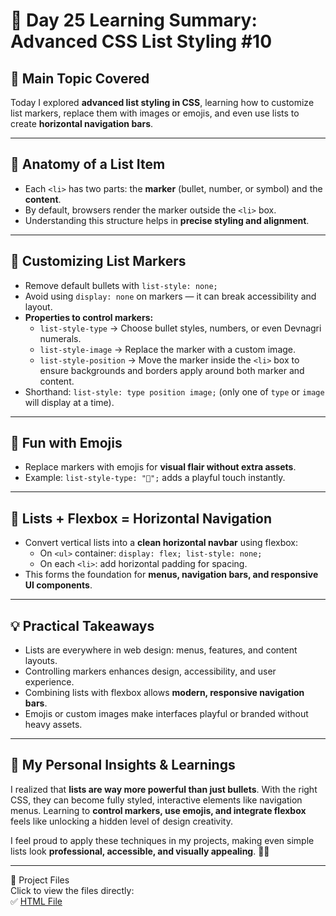# 🌟 Day 25 Learning Summary: Advanced CSS List Styling  #10

## 📌 Main Topic Covered  
Today I explored **advanced list styling in CSS**, learning how to customize list markers, replace them with images or emojis, and even use lists to create **horizontal navigation bars**.  

---

## 🔹 Anatomy of a List Item  
- Each `<li>` has two parts: the **marker** (bullet, number, or symbol) and the **content**.  
- By default, browsers render the marker outside the `<li>` box.  
- Understanding this structure helps in **precise styling and alignment**.  

---

## 🔹 Customizing List Markers  
- Remove default bullets with `list-style: none;`  
- Avoid using `display: none` on markers — it can break accessibility and layout.  
- **Properties to control markers:**  
  - `list-style-type` → Choose bullet styles, numbers, or even Devnagri numerals.  
  - `list-style-image` → Replace the marker with a custom image.  
  - `list-style-position` → Move the marker inside the `<li>` box to ensure backgrounds and borders apply around both marker and content.  
- Shorthand: `list-style: type position image;` (only one of `type` or `image` will display at a time).  

---

## 🔹 Fun with Emojis  
- Replace markers with emojis for **visual flair without extra assets**.  
- Example: `list-style-type: "🐒";` adds a playful touch instantly.  

---

## 🔹 Lists + Flexbox = Horizontal Navigation  
- Convert vertical lists into a **clean horizontal navbar** using flexbox:  
  - On `<ul>` container: `display: flex; list-style: none;`  
  - On each `<li>`: add horizontal padding for spacing.  
- This forms the foundation for **menus, navigation bars, and responsive UI components**.  

---

## 💡 Practical Takeaways  
- Lists are everywhere in web design: menus, features, and content layouts.  
- Controlling markers enhances design, accessibility, and user experience.  
- Combining lists with flexbox allows **modern, responsive navigation bars**.  
- Emojis or custom images make interfaces playful or branded without heavy assets.  

---

## 🌟 My Personal Insights & Learnings  
I realized that **lists are way more powerful than just bullets**. With the right CSS, they can become fully styled, interactive elements like navigation menus. Learning to **control markers, use emojis, and integrate flexbox** feels like unlocking a hidden level of design creativity.  

I feel proud to apply these techniques in my projects, making even simple lists look **professional, accessible, and visually appealing**. 🎨✨

---

📂 Project Files  
Click to view the files directly:  
✅ [HTML File](./index.html) 


